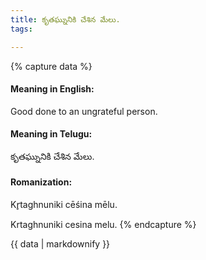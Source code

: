 ```yaml
---
title: కృతఘ్నునికి చేశిన మేలు.
tags:

---
```


{% capture data %}
#### Meaning in English:
Good done to an ungrateful person.

#### Meaning in Telugu:
కృతఘ్నునికి చేశిన మేలు.

#### Romanization:
Kr̥taghnuniki cēśina mēlu.

Krtaghnuniki cesina melu.
{% endcapture %}

{{ data | markdownify }}

